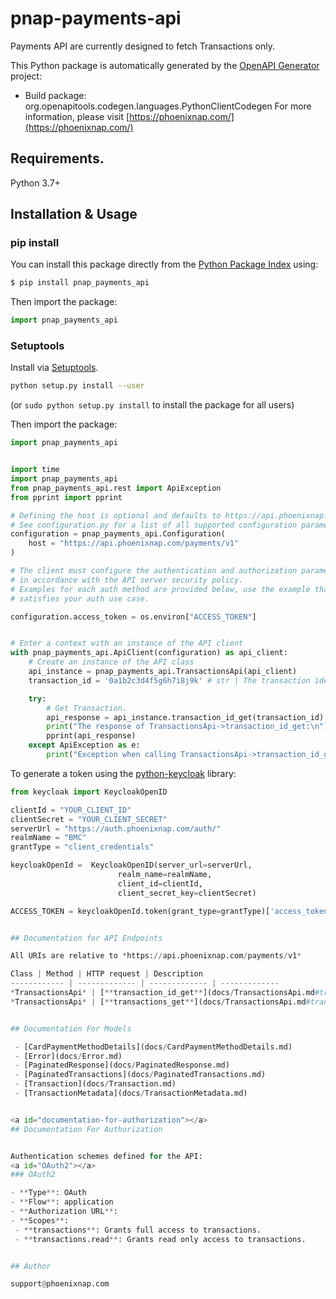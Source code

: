 # pnap-payments-api
Payments API are currently designed to fetch Transactions only.

This Python package is automatically generated by the [OpenAPI Generator](https://openapi-generator.tech) project:

- Build package: org.openapitools.codegen.languages.PythonClientCodegen
For more information, please visit [https://phoenixnap.com/](https://phoenixnap.com/)

## Requirements.

Python 3.7+

## Installation & Usage
### pip install

You can install this package directly from the [Python Package Index](https://pypi.org/) using:

```sh
$ pip install pnap_payments_api
```

Then import the package:
```python
import pnap_payments_api
```

### Setuptools

Install via [Setuptools](http://pypi.python.org/pypi/setuptools).

```sh
python setup.py install --user
```
(or `sudo python setup.py install` to install the package for all users)

Then import the package:
```python
import pnap_payments_api
```

```python

import time
import pnap_payments_api
from pnap_payments_api.rest import ApiException
from pprint import pprint

# Defining the host is optional and defaults to https://api.phoenixnap.com/payments/v1
# See configuration.py for a list of all supported configuration parameters.
configuration = pnap_payments_api.Configuration(
    host = "https://api.phoenixnap.com/payments/v1"
)

# The client must configure the authentication and authorization parameters
# in accordance with the API server security policy.
# Examples for each auth method are provided below, use the example that
# satisfies your auth use case.

configuration.access_token = os.environ["ACCESS_TOKEN"]


# Enter a context with an instance of the API client
with pnap_payments_api.ApiClient(configuration) as api_client:
    # Create an instance of the API class
    api_instance = pnap_payments_api.TransactionsApi(api_client)
    transaction_id = '0a1b2c3d4f5g6h7i8j9k' # str | The transaction identifier.

    try:
        # Get Transaction.
        api_response = api_instance.transaction_id_get(transaction_id)
        print("The response of TransactionsApi->transaction_id_get:\n")
        pprint(api_response)
    except ApiException as e:
        print("Exception when calling TransactionsApi->transaction_id_get: %s\n" % e)

```

To generate a token using the [python-keycloak](https://pypi.org/project/python-keycloak/) library:
```python
from keycloak import KeycloakOpenID

clientId = "YOUR_CLIENT_ID"
clientSecret = "YOUR_CLIENT_SECRET"
serverUrl = "https://auth.phoenixnap.com/auth/"
realmName = "BMC"
grantType = "client_credentials"

keycloakOpenId =  KeycloakOpenID(server_url=serverUrl,
                        realm_name=realmName,
                        client_id=clientId,
                        client_secret_key=clientSecret)

ACCESS_TOKEN = keycloakOpenId.token(grant_type=grantType)['access_token']


## Documentation for API Endpoints

All URIs are relative to *https://api.phoenixnap.com/payments/v1*

Class | Method | HTTP request | Description
------------ | ------------- | ------------- | -------------
*TransactionsApi* | [**transaction_id_get**](docs/TransactionsApi.md#transaction_id_get) | **GET** /transactions/{transactionId} | Get Transaction.
*TransactionsApi* | [**transactions_get**](docs/TransactionsApi.md#transactions_get) | **GET** /transactions | Get Transactions.


## Documentation For Models

 - [CardPaymentMethodDetails](docs/CardPaymentMethodDetails.md)
 - [Error](docs/Error.md)
 - [PaginatedResponse](docs/PaginatedResponse.md)
 - [PaginatedTransactions](docs/PaginatedTransactions.md)
 - [Transaction](docs/Transaction.md)
 - [TransactionMetadata](docs/TransactionMetadata.md)


<a id="documentation-for-authorization"></a>
## Documentation For Authorization


Authentication schemes defined for the API:
<a id="OAuth2"></a>
### OAuth2

- **Type**: OAuth
- **Flow**: application
- **Authorization URL**: 
- **Scopes**: 
 - **transactions**: Grants full access to transactions.
 - **transactions.read**: Grants read only access to transactions.


## Author

support@phoenixnap.com
